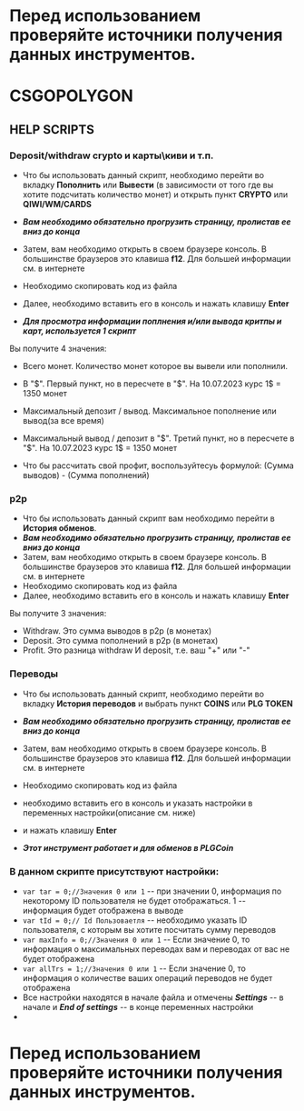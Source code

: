 # Перед использованием проверяйте источники получения данных инструментов.
# CSGOPOLYGON
## HELP SCRIPTS
### Deposit/withdraw crypto и карты\киви и т.п.
- Что бы использовать данный скрипт, необходимо перейти во вкладку **Пополнить** или **Вывести** (в зависимости от того где вы хотите подсчитать количество монет) и открыть пункт **CRYPTO** или **QIWI/WM/CARDS**
- ***Вам необходимо обязательно прогрузить страницу, пролистав ее вниз до конца***
- Затем, вам необходимо открыть в своем браузере консоль. В большинстве браузеров это клавиша **f12**. Для большей информации см. в интернете
- Необходимо скопировать код из файла
- Далее, необходимо вставить его в консоль и нажать клавишу **Enter**


- ***Для просмотра информации поплнения и/или вывода критпы и карт, используется 1 скрипт***

Вы получите 4 значения:
- Всего монет. Количество монет которое вы вывели или пополнили.
- В "$". Первый пункт, но в пересчете в "$". На 10.07.2023 курс 1$ = 1350 монет
- Максимальный депозит / вывод. Максимальное пополнение или вывод(за все время)
- Максимальный вывод / депозит в "$". Третий пункт, но в пересчете в "$". На 10.07.2023 курс 1$ = 1350 монет

- Что бы рассчитать свой профит, воспользуйтесуь формулой: (Сумма выводов) - (Сумма пополнений)

### p2p
- Что бы использовать данный скрипт вам необходимо перейти в **История обменов**.
- ***Вам необходимо обязательно прогрузить страницу, пролистав ее вниз до конца***
- Затем, вам необходимо открыть в своем браузере консоль. В большинстве браузеров это клавиша **f12**. Для большей информации см. в интернете
- Необходимо скопировать код из файла
- Далее, необходимо вставить его в консоль и нажать клавишу **Enter**

Вы получите 3 значения:
- Withdraw. Это сумма выводов в p2p (в монетах)
- Deposit. Это сумма пополнений в p2p (в монетах)
- Profit. Это разница withdraw И deposit, т.е. ваш "+" или "-"

### Переводы
- Что бы использовать данный скрипт, необходимо перейти во вкладку **История переводов** и выбрать пункт **COINS** или **PLG TOKEN**
- ***Вам необходимо обязательно прогрузить страницу, пролистав ее вниз до конца***
- Затем, вам необходимо открыть в своем браузере консоль. В большинстве браузеров это клавиша **f12**. Для большей информации см. в интернете
- Необходимо скопировать код из файла
- необходимо вставить его в консоль и указать настройки в переменных настройки(описание см. ниже)
- и нажать клавишу **Enter**

- ***Этот инструмент работает и для обменов в PLGCoin***


### В данном скрипте присутствуют настройки:
- `var tar = 0;//Значения 0 или 1` -- при значении 0, информация по некоторому ID пользователя не будет отображаться. 1 -- информация будет отображена в выводе
- `var tId = 0;// Id Пользоваетля` -- необходимо указать ID пользователя, с которым вы хотите посчитать сумму переводов 
- `var maxInfo = 0;//Значения 0 или 1` -- Если значение 0, то информация о максимальных переводах вам и переводах от вас не будет отображена
- `var allTrs = 1;//Значения 0 или 1` -- Если значение 0, то информация о количестве ваших операций переводов не будет отображена
- Все настройки находятся в начале файла и отмечены ***Settings*** -- в начале и ***End of settings*** -- в конце переменных настройки
- 
# Перед использованием проверяйте источники получения данных инструментов.


